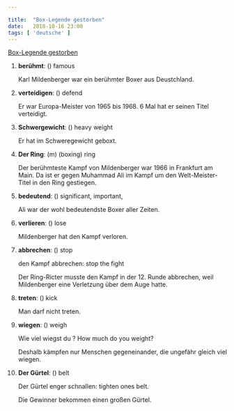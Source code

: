 ```yaml
---

title:  "Box-Legende gestorben"
date:   2018-10-16 23:00
tags: [ 'deutsche' ]
---
```


[Box-Legende gestorben](https://www.nachrichtenleicht.de/box-legende-gestorben.2039.de.html?dram:article_id=430274)


1. **berühmt**: () famous

    Karl Mildenberger war ein berühmter Boxer aus Deustchland.

2. **verteidigen**: () defend

    Er war Europa-Meister von 1965 bis 1968. 6 Mal hat er seinen Titel verteidigt.

3. **Schwergewicht**: () heavy weight

    Er hat im Schweregewicht geboxt.

4. **Der Ring**: (m) (boxing) ring

    Der berühmteste Kampf von Mildenberger war 1966 in Frankfurt am Main. Da ist er gegen Muhammad Ali im Kampf um den Welt-Meister-Titel in den Ring gestiegen.

5. **bedeutend**: () significant, important,

    Ali war der wohl bedeutendste Boxer aller Zeiten.

6. **verlieren**: () lose

    Mildenberger hat den Kampf verloren.

7. **abbrechen**: () stop

    den Kampf abbrechen: stop the fight

    Der Ring-Ricter musste den Kampf in der 12. Runde abbrechen, weil Mildenberger eine Verletzung über dem Auge hatte.

8. **treten**: () kick

    Man darf nicht treten.

9. **wiegen**: () weigh

    Wie viel wiegst du ? How much do you weight?

    Deshalb kämpfen nur Menschen gegeneinander, die ungefähr gleich viel wiegen.

10. **Der Gürtel**: () belt

    Der Gürtel enger schnallen: tighten ones belt.

    Die Gewinner bekommen einen großen Gürtel.
